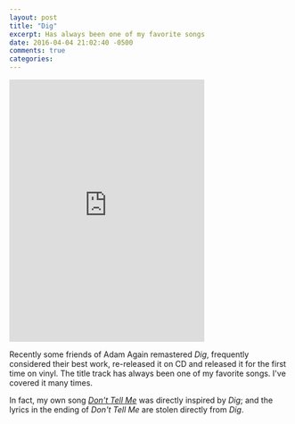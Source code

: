 ```yaml
---
layout: post
title: "Dig"
excerpt: Has always been one of my favorite songs
date: 2016-04-04 21:02:40 -0500
comments: true
categories: 
---
```


<iframe style="border: 0; width: 350px; height: 470px;" src="https://bandcamp.com/EmbeddedPlayer/album=546191778/size=large/bgcol=ffffff/linkcol=0687f5/tracklist=false/track=3629559962/transparent=true/" seamless><a href="http://adamagain.bandcamp.com/album/dig-2015-remaster">Dig (2015 Remaster) by Adam Again</a></iframe>

Recently some friends of Adam Again remastered _Dig_, frequently considered their best work, re-released it on CD and released it for the first time on vinyl. The title track has always been one of my favorite songs. I've covered it many times. 

In fact, my own song _[Don't Tell Me](https://danielmiller.bandcamp.com/track/dont-tell-me)_ was directly inspired by _Dig_; and the lyrics in the ending of _Don't Tell Me_ are stolen directly from _Dig_.
